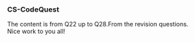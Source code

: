 <h3>CS-CodeQuest</h3>
The content is from  Q22 up to Q28.From the revision questions.
<br>
Nice work to you all!
